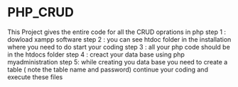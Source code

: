 # PHP_CRUD
This Project gives the entire code for all the CRUD oprations in php 
step 1 : dowload xampp software 
step 2 : you can see htdoc folder in the installation where you need to do start your coding
step 3 : all your php code should be in the htdocs folder 
step 4 : creact your data base using php myadministration
step 5: while creating you data base you need to create a table ( note the table name and password)
continue your coding and execute these files
